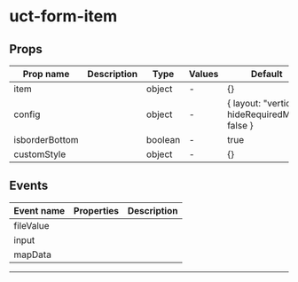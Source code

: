 # uct-form-item

## Props

| Prop name      | Description | Type    | Values | Default                                         |
| -------------- | ----------- | ------- | ------ | ----------------------------------------------- |
| item           |             | object  | -      | {}                                              |
| config         |             | object  | -      | { layout: "vertical", hideRequiredMark: false } |
| isborderBottom |             | boolean | -      | true                                            |
| customStyle    |             | object  | -      | {}                                              |

## Events

| Event name | Properties | Description |
| ---------- | ---------- | ----------- |
| fileValue  |            |
| input      |            |
| mapData    |            |

---

<!--
 * @Author: your name
 * @Date: 2021-04-13 16:05:26
 * @LastEditTime: 2021-04-13 16:05:27
 * @LastEditors: your name
 * @Description: In User Settings Edit
 * @FilePath: \UC-font\components\uct\components\uct-button\uct-button.md
-->
